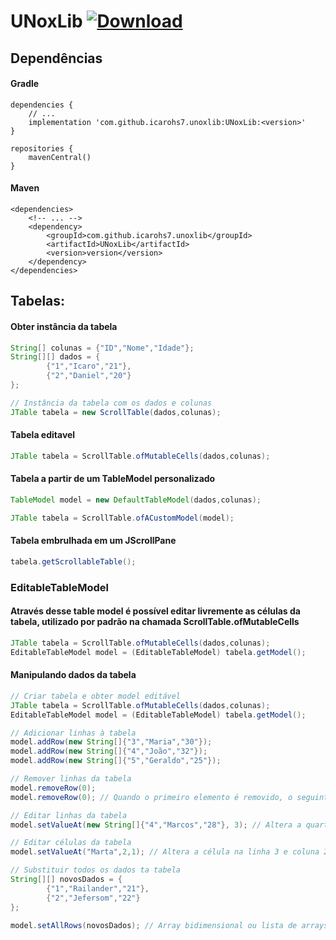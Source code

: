 # UNoxLib [ ![Download](https://api.bintray.com/packages/icarohs7/libraries/com.github.icarohs7.unoxlib%3AUNoxLib/images/download.svg) ](https://bintray.com/icarohs7/libraries/com.github.icarohs7.unoxlib%3AUNoxLib/_latestVersion)

## Dependências

#### Gradle
```
dependencies {
	// ...
	implementation 'com.github.icarohs7.unoxlib:UNoxLib:<version>'
}

repositories {
	mavenCentral()
}
```

#### Maven
```
<dependencies>
	<!-- ... -->
	<dependency>
		<groupId>com.github.icarohs7.unoxlib</groupId>
		<artifactId>UNoxLib</artifactId>
		<version>version</version>
	</dependency>
</dependencies>
```

## Tabelas:

#### Obter instância da tabela
```java
String[] colunas = {"ID","Nome","Idade"};
String[][] dados = {
		{"1","Icaro","21"},
		{"2","Daniel","20"}
};

// Instância da tabela com os dados e colunas
JTable tabela = new ScrollTable(dados,colunas);
```

#### Tabela editavel
```java
JTable tabela = ScrollTable.ofMutableCells(dados,colunas);
```

#### Tabela a partir de um TableModel personalizado
```java
TableModel model = new DefaultTableModel(dados,colunas);

JTable tabela = ScrollTable.ofACustomModel(model);
```

#### Tabela embrulhada em um JScrollPane
```java
tabela.getScrollableTable();
```

### EditableTableModel
#### Através desse table model é possível editar livremente as células da tabela, utilizado por padrão na chamada ScrollTable.ofMutableCells
```java
JTable tabela = ScrollTable.ofMutableCells(dados,colunas);
EditableTableModel model = (EditableTableModel) tabela.getModel();
```

#### Manipulando dados da tabela
```java
// Criar tabela e obter model editável
JTable tabela = ScrollTable.ofMutableCells(dados,colunas);
EditableTableModel model = (EditableTableModel) tabela.getModel();

// Adicionar linhas à tabela
model.addRow(new String[]{"3","Maria","30"});
model.addRow(new String[]{"4","João","32"});
model.addRow(new String[]{"5","Geraldo","25"});

// Remover linhas da tabela
model.removeRow(0);
model.removeRow(0); // Quando o primeiro elemento é removido, o seguinte toma seu lugar

// Editar linhas da tabela
model.setValueAt(new String[]{"4","Marcos","28"}, 3); // Altera a quarta linha

// Editar células da tabela
model.setValueAt("Marta",2,1); // Altera a célula na linha 3 e coluna 2

// Substituir todos os dados ta tabela
String[][] novosDados = {
		{"1","Railander","21"},
		{"2","Jefersom","22"}
};

model.setAllRows(novosDados); // Array bidimensional ou lista de arrays
```